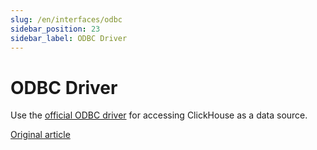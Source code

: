 ```yaml
---
slug: /en/interfaces/odbc
sidebar_position: 23
sidebar_label: ODBC Driver
---
```


# ODBC Driver

Use the [official ODBC driver](https://github.com/ClickHouse/clickhouse-odbc) for accessing ClickHouse as a data source.



[Original article](https://clickhouse.com/docs/en/interfaces/odbc/) <!--hide-->
